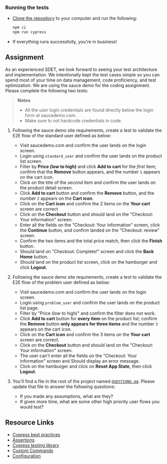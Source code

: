 ### Running the tests

- [Clone the repository](https://docs.github.com/en/repositories/creating-and-managing-repositories/cloning-a-repository) to your computer and run the following:
    ```sh
    npm ci
    npm run cypress
    ```
- If everything runs successfully, you're in business!

## Assignment

As an experienced SDET, we look forward to seeing your test architecture and implementation. We intentionally kept the test cases simple so you can spend most of your time on data management, code proficiency, and test optimization. We are using the sauce demo for the coding assignment. Please complete the following two tests:

> **Notes**
> - All the user login credentials are found directly below the login form at saucedemo.com.
> - Make sure to not hardcode credentials in code.

1. Following the sauce demo site requirements, create a test to validate the E2E flow of the standard user defined as below:
     - Visit saucedemo.com and confirm the user lands on the login screen.
     - Login using `standard_user` and confirm the user lands on the product list screen.
     - Filter by **Price (low to high)** and click **Add to cart** for the *first* item; confirm that the **Remove** button appears, and the number `1` appears on the cart icon.
     - Click on the title of the *second* item and confirm the user lands on the product detail screen.
     - Click **Add to cart** button and confirm the **Remove** button, and the number `2` appears on the **Cart icon**.
     - Click on the **Cart icon** and confirm the 2 items on the **Your cart** screen are correct
     - Click on the **Checkout** button and should land on the "Checkout: Your information" screen.
     - Enter all the fields on the "Checkout: Your information" screen, click the **Continue** button, and confirm landed on the "Checkout: review" screen.
     - Confirm the two items and the total price match, then click the **Finish** button.
     - Should land on "Checkout: Complete!" screen and click the **Back Home** button.
     - Should land on the product list screen, click on the hamburger and click **Logout**.

2. Following the sauce demo site requirements, create a test to validate the E2E flow of the problem user defined as below:
     - Visit saucedemo.com and confirm the user lands on the login screen.
     - Login using `problem_user` and confirm the user lands on the product list page.
     - Filter by "Price (low to high)" and confirm the filter does not work.
     - Click **Add to cart** button for **every item** on the product list; confirm the **Remove** button **only appears for three items** and the number `3` appears on the cart icon.
     - Click on the **Cart icon** and confirm the 3 items on the **Your cart** screen are correct.
     - Click on the **Checkout** button and should land on the "Checkout: Your information" screen.
     - The user can't enter all the fields on the "Checkout: Your information" screen and Should display an error message.
     - Click on the hamburger and click on **Reset App State**, then click **Logout**.

3. You'll find a file in the root of the project named [`QUESTIONS.md`](./QUESTIONS.md). Please update that file to answer the following questions:
     - If you made any assumptions, what are they?
     - If given more time, what are some other high priority user flows you would test?

## Resource Links
-  [Cypress best practices](https://docs.cypress.io/guides/references/best-practices)
-  [Assertions](https://docs.cypress.io/guides/references/assertions)
-  [Cypress testing library](https://github.com/testing-library/cypress-testing-library/blob/main/cypress/e2e/find.cy.js)
-  [Custom Commands](https://docs.cypress.io/guides/tooling/typescript-support#Types-for-Custom-Commands)
-  [Configuration](https://docs.cypress.io/guides/references/configuration)


